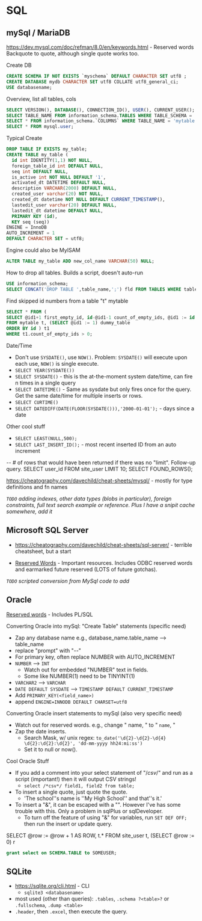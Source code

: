 # SQL

## mySql / MariaDB

<https://dev.mysql.com/doc/refman/8.0/en/keywords.html> - Reserved words  
Backquote to quote, although single quote works too.

Create DB

```SQL
CREATE SCHEMA IF NOT EXISTS `myschema` DEFAULT CHARACTER SET utf8 ;
CREATE DATABASE mydb CHARACTER SET utf8 COLLATE utf8_general_ci;
USE databasename;
```

Overview, list all tables, cols

```SQL
SELECT VERSION(), DATABASE(), CONNECTION_ID(), USER(), CURRENT_USER();
SELECT TABLE_NAME FROM information_schema.TABLES WHERE TABLE_SCHEMA = 'mydb';
SELECT * FROM information_schema.`COLUMNS` WHERE TABLE_NAME = 'mytable';
SELECT * FROM mysql.user;
```

Typical Create

```SQL
DROP TABLE IF EXISTS my_table;
CREATE TABLE my_table (
  id int IDENTITY(1,1) NOT NULL,
  foreign_table_id int DEFAULT NULL,
  seq int DEFAULT NULL,
  is_active int NOT NULL DEFAULT '1',
  activated_dt DATETIME DEFAULT NULL,
  description VARCHAR(2000) DEFAULT NULL,
  created_user varchar(20) NOT NULL,
  created_dt datetime NOT NULL DEFAULT CURRENT_TIMESTAMP(),
  lastedit_user varchar(20) DEFAULT NULL,
  lastedit_dt datetime DEFAULT NULL,
  PRIMARY KEY (id),
  KEY seq (seq))
ENGINE = InnoDB
AUTO_INCREMENT = 1
DEFAULT CHARACTER SET = utf8;
```

Engine could also be MyISAM

```SQL
ALTER TABLE my_table ADD new_col_name VARCHAR(50) NULL;
```

How to drop all tables. Builds a script, doesn't auto-run

```SQL
USE information_schema;
SELECT CONCAT('DROP TABLE ',table_name,';') fld FROM TABLES WHERE table_schema = '<this_db_name>';
```

Find skipped id numbers from a table "t" mytable

```SQL
SELECT * FROM (
SELECT @id1+1 first_empty_id, id-@id1-1 count_of_empty_ids, @id1 := id this_id
FROM mytable t, (SELECT @id1 := 1) dummy_table
ORDER BY id ) t1
WHERE t1.count_of_empty_ids > 0;
```

Date/Time

* Don't use `SYSDATE()`, use `NOW()`. Problem: `SYSDATE()` will execute upon each use, `NOW()` is single execute.
* `SELECT YEAR(SYSDATE())`
* `SELECT SYSDATE()` - this is the at-the-moment system date/time, can fire n times in a single query
* `SELECT DATETIME()` - Same as sysdate but only fires once for the query. Get the same date/time for multiple inserts or rows.
* `SELECT CURTIME()`
* `SELECT DATEDIFF(DATE(FLOOR(SYSDATE())),'2000-01-01');` - days since a date

Other cool stuff

* `SELECT LEAST(NULL,500);`
* `SELECT LAST_INSERT_ID();` - most recent inserted ID from an auto increment

-- # of rows that would have been returned if there was no "limit". Follow-up query.
SELECT user_id
FROM site_user
LIMIT 10;
SELECT FOUND_ROWS();

<https://cheatography.com/davechild/cheat-sheets/mysql/> - mostly for type definitions and fn names

*`TODO` adding indexes, other data types (blobs in particular), foreign constraints, full text search example or reference. Plus I have a snipit cache somewhere, add it*

## Microsoft SQL Server

* <https://cheatography.com/davechild/cheat-sheets/sql-server/> - terrible cheatsheet, but a start

* [Reserved Words](https://learn.microsoft.com/en-us/sql/t-sql/language-elements/reserved-keywords-transact-sql?redirectedfrom=MSDN&view=sql-server-ver16) - Important resources. Includes ODBC reserved words and earmarked future reserved (LOTS of future gotchas).

*`TODO` scripted conversion from MySql code to add*

## Oracle

[Reserved words](https://docs.oracle.com/en/database/oracle/oracle-database/21/zzpre/Oracle-reserved-words-keywords-namespaces.html) - Includes PL/SQL

Converting Oracle into mySql: "Create Table" statements (specific need)

* Zap any database name e.g., database_name.table_name --> table_name
* replace "prompt" with "--"
* For primary key, often replace NUMBER with AUTO_INCREMENT
* `NUMBER` --> `INT`
  * Watch out for embedded "NUMBER" text in fields.
  * Some like NUMBER(1) need to be TINYINT(1)
* `VARCHAR2` --> `VARCHAR`
* `DATE DEFAULT SYSDATE` --> `TIMESTAMP DEFAULT CURRENT_TIMESTAMP`
* Add `PRIMARY_KEY(<field_name>)`
* append `ENGINE=INNODB DEFAULT CHARSET=utf8`

Converting Oracle insert statements to mySql (also very specific need)

* Watch out for reserved words. e.g., change " name, " to " `name`, "
* Zap the date inserts.
  * Search Mask, w/ unix regex: `to_date('\d{2}-\d{2}-\d{4} \d{2}:\d{2}:\d{2}', 'dd-mm-yyyy hh24:mi:ss')`
  * Set it to null or now().

Cool Oracle Stuff

* If you add a comment into your select statement of "/*csv*/" and run as a script (important!) then it will output CSV strings!
  * `select /*csv*/ field1, field2 from table;`
* To insert a single quote, just quote the quote.
  * 'The school''s name is ''My High School'' and that''s it.'
* To insert a "&", it can be escaped with a "\". However I've has some trouble with this. Only a problem in sqlPlus or sqlDeveloper.
  * To turn off the feature of using "&" for variables, run `SET DEF OFF;` then run the insert or update query.

SELECT @row := @row + 1 AS ROW, t.*
FROM site_user t, (SELECT @row := 0) r

```SQL
grant select on SCHEMA.TABLE to SOMEUSER;
```

## SQLite

* <https://sqlite.org/cli.html> - CLI
  * `sqlite3 <databasename>`
* most used (other than queries): `.tables`, `.schema ?<table>?` or `.fullschema`, `.dump <table>`
* `.header`, then `.excel`, then execute the query.
